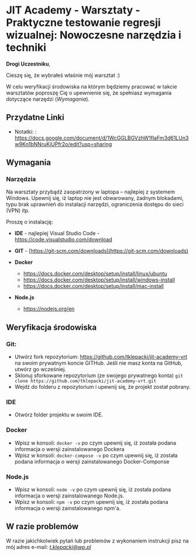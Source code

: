 # JIT Academy - Warsztaty - Praktyczne testowanie regresji wizualnej: Nowoczesne narzędzia i techniki

**Drogi Uczestniku**,

Cieszę się, że wybrałeś właśnie mój warsztat :)

W celu weryfikacji środowiska na którym będziemy pracować w takcie warsztatów poproszę Cię o upewnienie się, że spełniasz wymagania dotyczące narzędzi (*Wymagania*).

## Przydatne Linki

- Notatki: : https://docs.google.com/document/d/1WcGGLBGVzhW1flaFm3d61LUn3w9Kn1bNNruKjUPfr2o/edit?usp=sharing
  
## Wymagania

### Narzędzia

Na warsztaty przybądź zaopatrzony w laptopa – najlepiej z systemem Windows. Upewnij się, iż laptop nie jest obwarowany, żadnym blokadami, typu brak uprawnień do instalacji narzędzi, ograniczenia dostępu do sieci (VPN) itp.

Proszę o instalację:

- **IDE** - najlepiej Visual Studio Code - https://code.visualstudio.com/download

- **GIT** - [https://git-scm.com/downloads](https://git-scm.com/downloads)

- **Docker**
  - https://docs.docker.com/desktop/setup/install/linux/ubuntu
  - https://docs.docker.com/desktop/setup/install/windows-install
  - https://docs.docker.com/desktop/setup/install/mac-install
    
- **Node.js**
  - https://nodejs.org/en

## Weryfikacja środowiska

### Git:

- Utwórz fork repozytorium: https://github.com/tklepacki/jit-academy-vrt na swoim prywatnym koncie GITHub. Jeśli nie masz konta na GitHub, utwórz go wcześniej.
- Sklonuj sforkowane repozytorium (ze swojego prywatnego konta) `git clone https://github.com/tklepacki/jit-academy-vrt.git`
- Wejdź do folderu z repozytorium i upewnij się, że projekt został pobrany.

### IDE

- Otwórz folder projektu w swoim IDE.

### Docker

- Wpisz w konsoli: `docker -v` po czym upewnij się, iż została podana informacja o wersji zainstalowanego Dockera
- Wpisz w konsoli: `docker-compose -v` po czym upewnij się, iż została podana informacja o wersji zainstalowanego Docker-Componse

### Node.js

- Wpisz w konsoli: `node -v` po czym upewnij się, iż została podana informacja o wersji zainstalowanego Node.js.
- Wpisz w konsoli: `npm -v` po czym upewnij się, iż została podana informacja o wersji zainstalowanego npm'a.

## W razie problemów

W razie jakichkolwiek pytań lub problemów z wykonaniem instrukcji pisz na mój adres e-mail: *t.klepacki@wp.pl*
